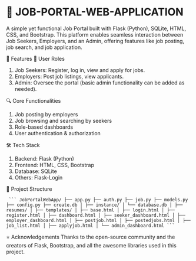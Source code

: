 # 💼  JOB-PORTAL-WEB-APPLICATION

A simple yet functional Job Portal built with Flask (Python), SQLite, HTML, CSS, and Bootstrap. This platform enables seamless interaction between Job Seekers, Employers, and an Admin, offering features like job posting, job search, and job application.

🚀 Features
👤 User Roles
1. Job Seekers: Register, log in, view and apply for jobs.
2. Employers: Post job listings, view applicants.
3. Admin: Oversee the portal (basic admin functionality can be added as needed).

🔍 Core Functionalities
1. Job posting by employers
2. Job browsing and searching by seekers
3.  Role-based dashboards
4.  User authentication & authorization

🛠️ Tech Stack
1. Backend: Flask (Python)
2. Frontend: HTML, CSS, Bootstrap
3. Database: SQLite
4. Others: Flask-Login 

📁 Project Structure
<pre lang="markdown"><code> ``` JobPortalWebApp/ ├── app.py ├── auth.py ├── job.py ├── models.py ├── config.py ├── create.db │ ├── instance/ │ └── database.db │ ├── resumes/ │ ├── templates/ │ ├── base.html │ ├── login.html │ ├── register.html │ ├── dashboard.html │ ├── seeker_dashboard.html │ ├── employer_dashboard.html │ ├── postjob.html │ ├── postedjobs.html │ ├── job_list.html │ ├── applyjob.html │ └── admin_dashboard.html ``` </code></pre>

⭐ Acknowledgements
Thanks to the open-source community and the creators of Flask, Bootstrap, and all the awesome libraries used in this project.
